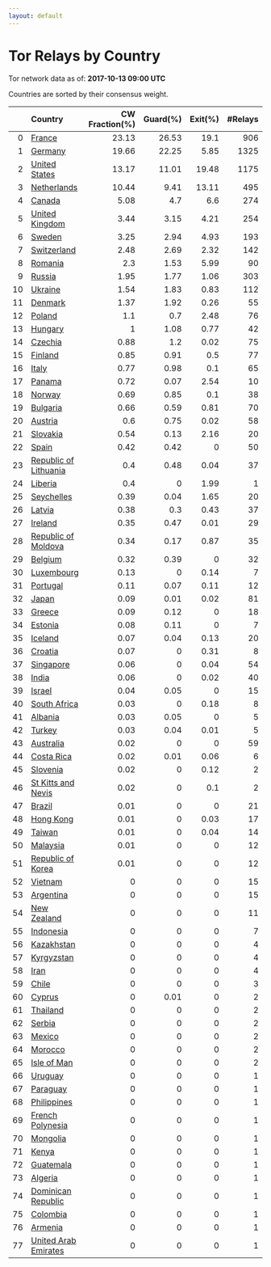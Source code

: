 ```yaml
---
layout: default
---
```



# Tor Relays by Country

Tor network data as of: **2017-10-13 09:00 UTC**

Countries are sorted by their consensus weight.

|    | Country                                                                  |   CW Fraction(%) |   Guard(%) |   Exit(%) |   #Relays |
|---:|:-------------------------------------------------------------------------|-----------------:|-----------:|----------:|----------:|
|  0 | [France](https://atlas.torproject.org/#search/country:fr)                |            23.13 |      26.53 |     19.1  |       906 |
|  1 | [Germany](https://atlas.torproject.org/#search/country:de)               |            19.66 |      22.25 |      5.85 |      1325 |
|  2 | [United States](https://atlas.torproject.org/#search/country:us)         |            13.17 |      11.01 |     19.48 |      1175 |
|  3 | [Netherlands](https://atlas.torproject.org/#search/country:nl)           |            10.44 |       9.41 |     13.11 |       495 |
|  4 | [Canada](https://atlas.torproject.org/#search/country:ca)                |             5.08 |       4.7  |      6.6  |       274 |
|  5 | [United Kingdom](https://atlas.torproject.org/#search/country:gb)        |             3.44 |       3.15 |      4.21 |       254 |
|  6 | [Sweden](https://atlas.torproject.org/#search/country:se)                |             3.25 |       2.94 |      4.93 |       193 |
|  7 | [Switzerland](https://atlas.torproject.org/#search/country:ch)           |             2.48 |       2.69 |      2.32 |       142 |
|  8 | [Romania](https://atlas.torproject.org/#search/country:ro)               |             2.3  |       1.53 |      5.99 |        90 |
|  9 | [Russia](https://atlas.torproject.org/#search/country:ru)                |             1.95 |       1.77 |      1.06 |       303 |
| 10 | [Ukraine](https://atlas.torproject.org/#search/country:ua)               |             1.54 |       1.83 |      0.83 |       112 |
| 11 | [Denmark](https://atlas.torproject.org/#search/country:dk)               |             1.37 |       1.92 |      0.26 |        55 |
| 12 | [Poland](https://atlas.torproject.org/#search/country:pl)                |             1.1  |       0.7  |      2.48 |        76 |
| 13 | [Hungary](https://atlas.torproject.org/#search/country:hu)               |             1    |       1.08 |      0.77 |        42 |
| 14 | [Czechia](https://atlas.torproject.org/#search/country:cz)               |             0.88 |       1.2  |      0.02 |        75 |
| 15 | [Finland](https://atlas.torproject.org/#search/country:fi)               |             0.85 |       0.91 |      0.5  |        77 |
| 16 | [Italy](https://atlas.torproject.org/#search/country:it)                 |             0.77 |       0.98 |      0.1  |        65 |
| 17 | [Panama](https://atlas.torproject.org/#search/country:pa)                |             0.72 |       0.07 |      2.54 |        10 |
| 18 | [Norway](https://atlas.torproject.org/#search/country:no)                |             0.69 |       0.85 |      0.1  |        38 |
| 19 | [Bulgaria](https://atlas.torproject.org/#search/country:bg)              |             0.66 |       0.59 |      0.81 |        70 |
| 20 | [Austria](https://atlas.torproject.org/#search/country:at)               |             0.6  |       0.75 |      0.02 |        58 |
| 21 | [Slovakia](https://atlas.torproject.org/#search/country:sk)              |             0.54 |       0.13 |      2.16 |        20 |
| 22 | [Spain](https://atlas.torproject.org/#search/country:es)                 |             0.42 |       0.42 |      0    |        50 |
| 23 | [Republic of Lithuania](https://atlas.torproject.org/#search/country:lt) |             0.4  |       0.48 |      0.04 |        37 |
| 24 | [Liberia](https://atlas.torproject.org/#search/country:lr)               |             0.4  |       0    |      1.99 |         1 |
| 25 | [Seychelles](https://atlas.torproject.org/#search/country:sc)            |             0.39 |       0.04 |      1.65 |        20 |
| 26 | [Latvia](https://atlas.torproject.org/#search/country:lv)                |             0.38 |       0.3  |      0.43 |        37 |
| 27 | [Ireland](https://atlas.torproject.org/#search/country:ie)               |             0.35 |       0.47 |      0.01 |        29 |
| 28 | [Republic of Moldova](https://atlas.torproject.org/#search/country:md)   |             0.34 |       0.17 |      0.87 |        35 |
| 29 | [Belgium](https://atlas.torproject.org/#search/country:be)               |             0.32 |       0.39 |      0    |        32 |
| 30 | [Luxembourg](https://atlas.torproject.org/#search/country:lu)            |             0.13 |       0    |      0.14 |         7 |
| 31 | [Portugal](https://atlas.torproject.org/#search/country:pt)              |             0.11 |       0.07 |      0.11 |        12 |
| 32 | [Japan](https://atlas.torproject.org/#search/country:jp)                 |             0.09 |       0.01 |      0.02 |        81 |
| 33 | [Greece](https://atlas.torproject.org/#search/country:gr)                |             0.09 |       0.12 |      0    |        18 |
| 34 | [Estonia](https://atlas.torproject.org/#search/country:ee)               |             0.08 |       0.11 |      0    |         7 |
| 35 | [Iceland](https://atlas.torproject.org/#search/country:is)               |             0.07 |       0.04 |      0.13 |        20 |
| 36 | [Croatia](https://atlas.torproject.org/#search/country:hr)               |             0.07 |       0    |      0.31 |         8 |
| 37 | [Singapore](https://atlas.torproject.org/#search/country:sg)             |             0.06 |       0    |      0.04 |        54 |
| 38 | [India](https://atlas.torproject.org/#search/country:in)                 |             0.06 |       0    |      0.02 |        40 |
| 39 | [Israel](https://atlas.torproject.org/#search/country:il)                |             0.04 |       0.05 |      0    |        15 |
| 40 | [South Africa](https://atlas.torproject.org/#search/country:za)          |             0.03 |       0    |      0.18 |         8 |
| 41 | [Albania](https://atlas.torproject.org/#search/country:al)               |             0.03 |       0.05 |      0    |         5 |
| 42 | [Turkey](https://atlas.torproject.org/#search/country:tr)                |             0.03 |       0.04 |      0.01 |         5 |
| 43 | [Australia](https://atlas.torproject.org/#search/country:au)             |             0.02 |       0    |      0    |        59 |
| 44 | [Costa Rica](https://atlas.torproject.org/#search/country:cr)            |             0.02 |       0.01 |      0.06 |         6 |
| 45 | [Slovenia](https://atlas.torproject.org/#search/country:si)              |             0.02 |       0    |      0.12 |         2 |
| 46 | [St Kitts and Nevis](https://atlas.torproject.org/#search/country:kn)    |             0.02 |       0    |      0.1  |         2 |
| 47 | [Brazil](https://atlas.torproject.org/#search/country:br)                |             0.01 |       0    |      0    |        21 |
| 48 | [Hong Kong](https://atlas.torproject.org/#search/country:hk)             |             0.01 |       0    |      0.03 |        17 |
| 49 | [Taiwan](https://atlas.torproject.org/#search/country:tw)                |             0.01 |       0    |      0.04 |        14 |
| 50 | [Malaysia](https://atlas.torproject.org/#search/country:my)              |             0.01 |       0    |      0    |        12 |
| 51 | [Republic of Korea](https://atlas.torproject.org/#search/country:kr)     |             0.01 |       0    |      0    |        12 |
| 52 | [Vietnam](https://atlas.torproject.org/#search/country:vn)               |             0    |       0    |      0    |        15 |
| 53 | [Argentina](https://atlas.torproject.org/#search/country:ar)             |             0    |       0    |      0    |        15 |
| 54 | [New Zealand](https://atlas.torproject.org/#search/country:nz)           |             0    |       0    |      0    |        11 |
| 55 | [Indonesia](https://atlas.torproject.org/#search/country:id)             |             0    |       0    |      0    |         7 |
| 56 | [Kazakhstan](https://atlas.torproject.org/#search/country:kz)            |             0    |       0    |      0    |         4 |
| 57 | [Kyrgyzstan](https://atlas.torproject.org/#search/country:kg)            |             0    |       0    |      0    |         4 |
| 58 | [Iran](https://atlas.torproject.org/#search/country:ir)                  |             0    |       0    |      0    |         4 |
| 59 | [Chile](https://atlas.torproject.org/#search/country:cl)                 |             0    |       0    |      0    |         3 |
| 60 | [Cyprus](https://atlas.torproject.org/#search/country:cy)                |             0    |       0.01 |      0    |         2 |
| 61 | [Thailand](https://atlas.torproject.org/#search/country:th)              |             0    |       0    |      0    |         2 |
| 62 | [Serbia](https://atlas.torproject.org/#search/country:rs)                |             0    |       0    |      0    |         2 |
| 63 | [Mexico](https://atlas.torproject.org/#search/country:mx)                |             0    |       0    |      0    |         2 |
| 64 | [Morocco](https://atlas.torproject.org/#search/country:ma)               |             0    |       0    |      0    |         2 |
| 65 | [Isle of Man](https://atlas.torproject.org/#search/country:im)           |             0    |       0    |      0    |         2 |
| 66 | [Uruguay](https://atlas.torproject.org/#search/country:uy)               |             0    |       0    |      0    |         1 |
| 67 | [Paraguay](https://atlas.torproject.org/#search/country:py)              |             0    |       0    |      0    |         1 |
| 68 | [Philippines](https://atlas.torproject.org/#search/country:ph)           |             0    |       0    |      0    |         1 |
| 69 | [French Polynesia](https://atlas.torproject.org/#search/country:pf)      |             0    |       0    |      0    |         1 |
| 70 | [Mongolia](https://atlas.torproject.org/#search/country:mn)              |             0    |       0    |      0    |         1 |
| 71 | [Kenya](https://atlas.torproject.org/#search/country:ke)                 |             0    |       0    |      0    |         1 |
| 72 | [Guatemala](https://atlas.torproject.org/#search/country:gt)             |             0    |       0    |      0    |         1 |
| 73 | [Algeria](https://atlas.torproject.org/#search/country:dz)               |             0    |       0    |      0    |         1 |
| 74 | [Dominican Republic](https://atlas.torproject.org/#search/country:do)    |             0    |       0    |      0    |         1 |
| 75 | [Colombia](https://atlas.torproject.org/#search/country:co)              |             0    |       0    |      0    |         1 |
| 76 | [Armenia](https://atlas.torproject.org/#search/country:am)               |             0    |       0    |      0    |         1 |
| 77 | [United Arab Emirates](https://atlas.torproject.org/#search/country:ae)  |             0    |       0    |      0    |         1 |